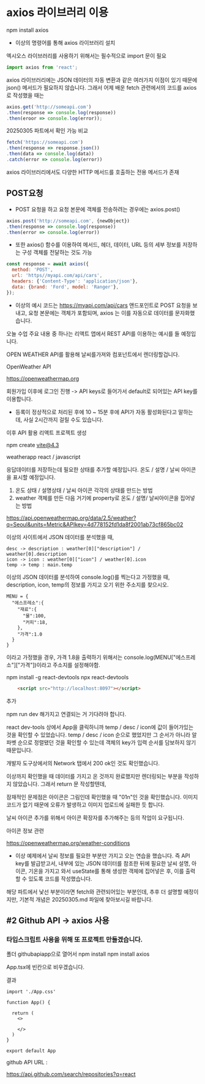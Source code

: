 # axios 라이브러리 이용

npm install axios
- 이상의 명령어를 통해 axios 라이브러리 설치

엑시오스 라이브러리를 사용하기 위해서는 필수적으로 import 문이 필요
```jsx
import axios from 'react';
```

axios 라이브러리에는 JSON 데이터의 자동 변환과 같은 여러가지 이점이 있기 때문에 json() 메서드가 필요하지 않습니다. 그래서 어제 배운 fetch 관련에서의 코드를 axios로 작성했을 때는

```jsx
axios.get('http://someapi.com')
.then(response => console.log(response))
.then(eroor => console.log(error));
```

20250305 파트에서 확인 가능
비교
```jsx
fetch('https://someapi.com')
.then(response => response.json())
.then(data => console.log(data))
.catch(error => console.log(error))
```

axios 라이브러리에서도 다양한 HTTP 메서드를 호출하는 전용 메서드가 존재

## POST요청

- POST 요청을 하고 요청 본문에 객체를 전송하려는 경우에는 axios.post()

```jsx
axios.post('http://someapi.com', {newObject})
.then(response => console.log(response))
.then(error => console.log(error))
```

- 또한 axios() 함수를 이용하여 메서드, 헤더, 데이터, URL 등의 세부 정보를 저장하는 구성 객체를 전달하는 것도 가능

```jsx
const response = await axios({
  method: 'POST',
  url: 'https//myapi.com/api/cars',
  headers: {'Content-Type': 'application/json'},
  data: {brand: 'Ford', model: 'Ranger'},
});
```

- 이상의 예시 코드는 https://myapi.com/api/cars 앤드포인트로 POST 요청을 보내고, 요청 본문에는 객체가 포함되며, axios 는 이를 자동으로 데이터를 문자화했습니다.

오늘 수업 주요 내용 중 하나는
리액트 앱에서 REST API를 이용하는 예시를 들 예정입니다.

OPEN WEATHER API를 활용해 날씨를가져와 컴포넌트에서 렌더링할겁니다.

OpenWeather API

https://openweathermap.org

회원가입 이후에 로그인 진행 -> API keys로 들어가서 default로 되어있는 API key를 이용합니다.

* 등록이 정상적으로 처리된 후에 10 ~ 15분 후에 API가 자동 활성화된다고 말하는데, 사실 2시간까지 걸릴 수도 있습니다.

이후 API 활용 리액트 프로젝트 생성

npm create vite@4.3

weatherapp
react / javascript

응답데이터를 저장하는데 필요한 상태를 추가할 예정입니다. 온도 / 설명 / 날씨 아이콘을 표시할 예정입니다.
1. 온도 상태 / 설명상태 / 날씨 아이콘 각각의 상태를 만드는 방법
2. weather 객체를 만든 다음 거기에 property로 온도 / 설명/ 날씨아이콘을 집어넣는 방법

https://api.openweathermap.org/data/2.5/weather?q=Seoul&units=Metric&APIkey=4d778152fd1da8f2001ab73cf865bc02

이상의 사이트에서 JSON 데이터를 분석했을 때,
``` 
desc -> description : weather[0]["description"] / weather[0].description
icon -> icon : weather[0]["icon"] / weather[0].icon
temp -> temp : main.temp
```

이상의 JSON 데이터를 분석하여 console.log()를 찍는다고 가정했을 때,
description, icon, temp의 정보를 가지고 오기 위한 주소지를 찾으시오.

```
MENU = {
  "에스프레소":{
    "재료":{
      "물":100,
      "커피":18,
    },
    "가격":1.0
  }
}
```
이라고 가정했을 경우, 가격 1.8을 출력하기 위해서는
console.log(MENU["에스프레소"]["가격"])이라고 주소지를 설정해야함.

npm install -g  react-devtools
npx react-devtools

```html
    <script src="http://localhost:8097"></script>
```
추가

npm run dev 해가지고 연결되는 거 기다려야 합니다.

react dev-tools 상에서 App을 클릭하니까 temp / desc / icon에 값이 들어가있는 것을 확인할 수 있었습니다.
temp / desc / icon 순으로 했었지만 그 순서가 아니라
알파벳 순으로 정렬됐던 것을 확인할 수 있는데
객체의 key가 입력 순서를 담보하지 않기 때문입니다.

개발자 도구상에서의 Network 탭에서 200 ok인 것도 확인했습니다.

이상까지 확인했을 때 데이터를 가지고 온 것까지 완료했지만
렌더링되는 부분을 작성하지 않았습니다. 그래서 return 문 작성할텐데,

잠재적인 문제점은 아이콘은 그림인데 확인했을 때 "01n"인 것을 확인했습니다.
이미지 코드가 없기 때문에 오류가 발생하고 이미지 업로드에 실패한 듯 합니다.

날씨 아이콘 추가를 위해서 아이콘 확장자를 추가해주는 등의 작업이 요구됩니다.

아이콘 정보 관련

https://openweathermap.org/weather-conditions

- 이상 예제에서 날씨 정보를 필요한 부분만 가지고 오는 연습을 했습니다.
즉 API key를 발급받고서, 내부에 있는 JSON 데이터를 참조한 뒤에 
필요한 날씨 설명, 아이콘, 기온을 가지고 와서 useState를 통해 생성한 객체에 집어넣은 후,
이를 출력할 수 있도록 코드를 작성했습니다.

해당 파트에서 낯선 부분이라면 fetch와 관련되어있는 부분인데, 추후 더 설명할 예정이지만, 기본적 개념은 20250305.md 파일에 찾아보시길 바랍니다.

## #2 Github API -> axios 사용

### 타입스크립트 사용을 위해 또 프로젝트 만들겠습니다.

폴더 githubapiapp으로 열어서
npm install
npm install axios

App.tsx에 빈칸으로 비우겠습니다.

결과
```tsx
import './App.css'

function App() {
 
  return (
    <>
     
    </>
  )
}

export default App
```

github API URL : 

https://api.github.com/search/repositories?q=react